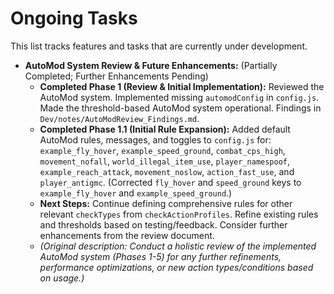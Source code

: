 # Ongoing Tasks

This list tracks features and tasks that are currently under development.

*   **AutoMod System Review & Future Enhancements:** (Partially Completed; Further Enhancements Pending)
    *   **Completed Phase 1 (Review & Initial Implementation):** Reviewed the AutoMod system. Implemented missing `automodConfig` in `config.js`. Made the threshold-based AutoMod system operational. Findings in `Dev/notes/AutoModReview_Findings.md`.
    *   **Completed Phase 1.1 (Initial Rule Expansion):** Added default AutoMod rules, messages, and toggles to `config.js` for: `example_fly_hover`, `example_speed_ground`, `combat_cps_high`, `movement_nofall`, `world_illegal_item_use`, `player_namespoof`, `example_reach_attack`, `movement_noslow`, `action_fast_use`, and `player_antigmc`. (Corrected `fly_hover` and `speed_ground` keys to `example_fly_hover` and `example_speed_ground`.)
    *   **Next Steps:** Continue defining comprehensive rules for other relevant `checkTypes` from `checkActionProfiles`. Refine existing rules and thresholds based on testing/feedback. Consider further enhancements from the review document.
    *   *(Original description: Conduct a holistic review of the implemented AutoMod system (Phases 1-5) for any further refinements, performance optimizations, or new action types/conditions based on usage.)*
